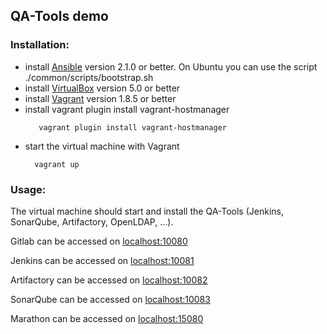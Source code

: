 ## QA-Tools demo

### Installation:

* install [Ansible](https://www.ansible.com/) version 2.1.0 or better. On Ubuntu you can use the script ./common/scripts/bootstrap.sh
* install [VirtualBox](https://www.virtualbox.org/) version 5.0 or better
* install [Vagrant](https://www.vagrantup.com/) version 1.8.5 or better
* install vagrant plugin install vagrant-hostmanager
  ```
     vagrant plugin install vagrant-hostmanager
  ```
* start the virtual machine with Vagrant
  ```
    vagrant up
  ```

### Usage:

The virtual machine should start and install the QA-Tools (Jenkins, SonarQube, Artifactory, OpenLDAP, ...).

Gitlab can be accessed on [localhost:10080](http://localhost:10080)

Jenkins can be accessed on [localhost:10081](http://localhost:10081)

Artifactory can be accessed on [localhost:10082](http://localhost:10082)

SonarQube can be accessed on [localhost:10083](http://localhost:10083)

Marathon can be accessed on [localhost:15080](http://localhost:15080)
